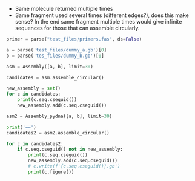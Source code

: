 * Same molecule returned multiple times
* Same fragment used several times (different edges?), does this make sense? In the end same fragment multiple times
would give infinite sequences for those that can assemble circularly.

```python
primer = parse("test_files/primers.fas", ds=False)

a = parse('test_files/dummy_a.gb')[0]
b = parse('tes_files/dummy_b.gb')[0]

asm = Assembly([a, b], limit=30)

candidates = asm.assemble_circular()

new_assembly = set()
for c in candidates:
    print(c.seq.cseguid())
    new_assembly.add(c.seq.cseguid())

asm2 = Assembly_pydna([a, b], limit=30)

print('==')
candidates2 = asm2.assemble_circular()

for c in candidates2:
    if c.seq.cseguid() not in new_assembly:
        print(c.seq.cseguid())
        new_assembly.add(c.seq.cseguid())
        # c.write(f'{c.seq.cseguid()}.gb')
        print(c.figure())
```
